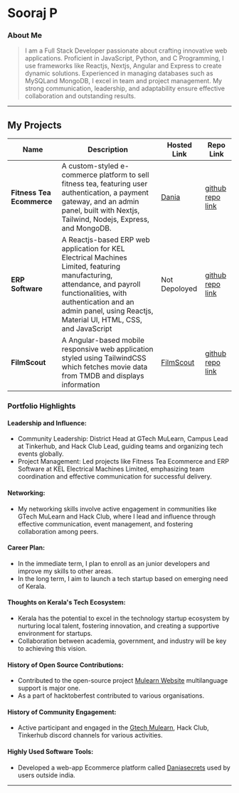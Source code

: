 # Sooraj P 

### About Me

> I am a Full Stack Developer passionate about crafting innovative web applications. Proficient in JavaScript, Python, and C Programming, I use frameworks like Reactjs, Nextjs, Angular and Express to create dynamic solutions. Experienced in managing databases such as MySQLand MongoDB, I excel in team and project management. My strong communication, leadership, and adaptability ensure effective collaboration and outstanding results.

---

## My Projects

| Name                | Description                                                               | Hosted Link                              | Repo Link                                                      |
|---------------------|---------------------------------------------------------------------------|------------------------------------------|----------------------------------------------------------------|
| **Fitness Tea Ecommerce**        | A custom-styled e-commerce platform to sell fitness tea, featuring user authentication, a payment gateway, and an admin panel, built with Nextjs, Tailwind, Nodejs, Express, and MongoDB.                                               | [Dania](https://www.daniasecrets.com/) |[github repo link](https://github.com/Vertecho-Technologies/herbal-frontend-v1)   |
| **ERP Software**        | A Reactjs-based ERP web application for KEL Electrical Machines Limited, featuring manufacturing, attendance, and payroll functionalities, with authentication and an admin panel, using Reactjs, Material UI, HTML, CSS, and JavaScript    | Not Depoloyed     | [github repo link](https://github.com/KZ-ERP-solutions/ERPfrontend) |
| **FilmScout**        | A Angular-based mobile responsive web application styled using TailwindCSS which fetches movie data from TMDB and displays information| [FilmScout]([https://www.daniasecrets.com/](https://filmscouts.netlify.app/))    | [github repo link](https://github.com/the3plet/FilmScout) |

### Portfolio Highlights

#### Leadership and Influence:

- Community Leadership: District Head at GTech MuLearn, Campus Lead at Tinkerhub, and Hack Club Lead, guiding teams and organizing tech events globally.
- Project Management: Led projects like Fitness Tea Ecommerce and ERP Software at KEL Electrical Machines Limited, emphasizing team coordination and effective communication for successful delivery.

#### Networking:

- My networking skills involve active engagement in communities like GTech MuLearn and Hack Club, where I lead and influence through effective communication, event management, and fostering collaboration among peers.


#### Career Plan:

- In the immediate term, I plan to enroll as an junior developers and improve my skills to other areas.
- In the long term, I aim to launch a tech startup based on emerging need of Kerala.

#### Thoughts on Kerala's Tech Ecosystem:

- Kerala has the potential to excel in the technology startup ecosystem by nurturing local talent, fostering innovation, and creating a supportive environment for startups.
- Collaboration between academia, government, and industry will be key to achieving this vision.

#### History of Open Source Contributions:

- Contributed to the open-source project [Mulearn Website](https://github.com/gtech-mulearn/mulearn) multilanguage support is major one.
- As a part of hacktoberfest contributed to various organisations.

#### History of Community Engagement:

- Active participant and engaged in the [Gtech Mulearn](https://discord.gg/tech-community), Hack Club, Tinkerhub discord channels for various activities.

#### Highly Used Software Tools:

- Developed a web-app Ecommerce platform called [Daniasecrets](https://www.daniasecrets.com/) used by users outside india.

---
